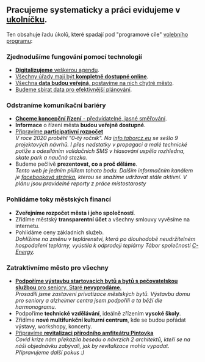 
## Pracujeme systematicky a práci evidujeme v [ukolníčku](https://redmine.pirati.cz/projects/zastupitelsky-klub-tabor).
Ten obsahuje řadu úkolů, které spadají pod "programové cíle" [volebního programu](/volby/):

### Zjednodušíme fungování pomocí <a name="tech">technologií</a>
- <i style="color: orange" class="fas fa-cogs"></i> [__Digitalizujeme__ veškerou agendu](https://redmine.pirati.cz/issues/20807).
- <i style="color: orange" class="fas fa-cogs"></i> [Všechny úřady mají být __kompletně dostupné online__](https://redmine.pirati.cz/issues/20807).
- <i style="color: orange" class="fas fa-cogs"></i> [Všechna __data budou veřejná__, postavíme na nich chytré město](https://redmine.pirati.cz/issues/20809).
- <i style="color: orange" class="fas fa-cogs"></i> [Budeme sbírat data pro efektivnější plánování](https://redmine.pirati.cz/issues/20809).

### Odstraníme komunikační <a name="bari">bariéry</a>
- <i style="color: orange" class="fas fa-cogs"></i> [__Chceme koncepční řízení__ - předvídatelné, jasné směřování](https://redmine.pirati.cz/issues/20811).
- <i style="color: orange" class="fas fa-cogs"></i> __Informace__ o řízení města __budou veřejně dostupné__.
- <i style="color: green" class="fas fa-check"></i> [Připravíme __participativní rozpočet__](https://redmine.pirati.cz/issues/20815)<br/>
_V roce 2020 proběhl "0-tý ročník".
Na [info.taborcz.eu](https://info.taborcz.eu/#/paro/1) se sešlo 9 projektových návrhů.
I přes nedstatky v propagaci a malé technické potíže s odesíláním validačních SMS
v hlasování uspěla rozhledna, skate park a naučná stezka._
- <i style="color: green" class="fas fa-check"></i> Budeme pečlivě __prezentovat, co a proč děláme__.<br/>
_Tento web je jedním pilířem tohoto bodu.
Dalším informačním kanálem je [facebooková stránka](https://www.facebook.com/piratitabor), kterou se snažíme udržovat stále aktivní.
V plánu jsou pravidelné reporty z práce místostarosty_

### Pohlídáme toky městských financí
- <i style="color: orange" class="fas fa-cogs"></i> __Zveřejníme rozpočet města i jeho společností__.
- <i style="color: grey" class="fas fa-clock"></i> Zřídíme městský __transparentní účet__ a všechny smlouvy vyvěsíme na internetu.
- <i style="color: grey" class="fas fa-clock"></i> Pohlídáme ceny základních služeb. <br/>
_Dohlížíme na změnu v teplárenství, která po dlouhodobě neudržitelném hospodaření
teplárny, vyústila k odprodeji teplárny Tábor společností [C-Energy](https://www.c-energy.cz/)._

### Zatraktivníme město pro všechny
- <i style="color: green" class="fas fa-check"></i> [__Podpoříme výstavbu startovacích bytů a bytů s pečovatelskou službou__ pro seniory.
Staré __nevyprodáme__.](https://redmine.pirati.cz/issues/20819)<br/>
_Prosadili jsme zastavení privatizace městských bytů. Výstavbu domu pro seniory a alzheimer centra jsem podpořili a ta běží dle harmonogramu._
- <i style="color: orange" class="fas fa-cogs"></i> Podpoříme __technické vzdělávání__, ideálně zřízením __vysoké školy__.
- <i style="color: orange" class="fas fa-cogs"></i> Zřídíme __nové multifunkční kulturní centrum__, kde se budou pořádat výstavy, workshopy, koncerty.
- <i style="color: orange" class="fas fa-cogs"></i> [Připravíme __revitalizaci přírodního amfiteátru Pintovka__](https://redmine.pirati.cz/issues/20825)<br/>
_Covid krize nám překazila besedu o návrzích 2 architektů,
kteří se na náši objednávku zabývali, jak by revitalizace mohla vypadat.
Připravujeme další pokus :)_
